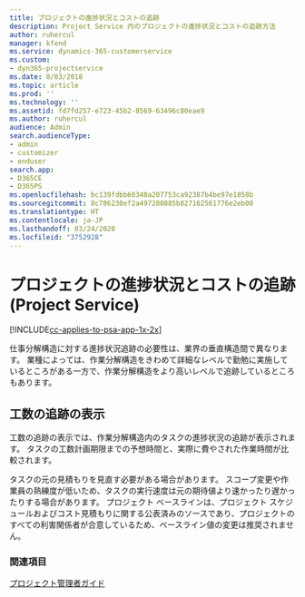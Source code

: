 ```yaml
---
title: プロジェクトの進捗状況とコストの追跡
description: Project Service 内のプロジェクトの進捗状況とコストの追跡方法
author: ruhercul
manager: kfend
ms.service: dynamics-365-customerservice
ms.custom:
- dyn365-projectservice
ms.date: 8/03/2018
ms.topic: article
ms.prod: ''
ms.technology: ''
ms.assetid: fd7fd257-e723-45b2-8569-63496c80eae9
ms.author: ruhercul
audience: Admin
search.audienceType:
- admin
- customizer
- enduser
search.app:
- D365CE
- D365PS
ms.openlocfilehash: bc139fdbb60340a207753ca92387b4be97e1858b
ms.sourcegitcommit: 8c786230ef2a497280885b827162561776e2eb00
ms.translationtype: HT
ms.contentlocale: ja-JP
ms.lasthandoff: 03/24/2020
ms.locfileid: "3752928"
---
```

# <a name="track-project-progress-and-cost-project-service"></a>プロジェクトの進捗状況とコストの追跡 (Project Service)

[!INCLUDE[cc-applies-to-psa-app-1x-2x](../includes/cc-applies-to-psa-app-1x-2x.md)]

仕事分解構造に対する進捗状況追跡の必要性は、業界の垂直構造間で異なります。 業種によっては、作業分解構造をきわめて詳細なレベルで勤勉に実施しているところがある一方で、作業分解構造をより高いレベルで追跡しているところもあります。  
  
## <a name="effort-tracking-view"></a>工数の追跡の表示  
工数の追跡の表示では、作業分解構造内のタスクの進捗状況の追跡が表示されます。 タスクの工数計画期限までの予想時間と、実際に費やされた作業時間が比較されます。  
  
タスクの元の見積もりを見直す必要がある場合があります。 スコープ変更や作業員の熟練度が低いため、タスクの実行速度は元の期待値より速かったり遅かったりする場合があります。 プロジェクト ベースラインは、プロジェクト スケジュールおよびコスト見積もりに関する公表済みのソースであり、プロジェクトのすべての利害関係者が合意しているため、ベースライン値の変更は推奨されません。  
  
### <a name="see-also"></a>関連項目  
 [プロジェクト管理者ガイド](../project-service/project-manager-guide.md)
